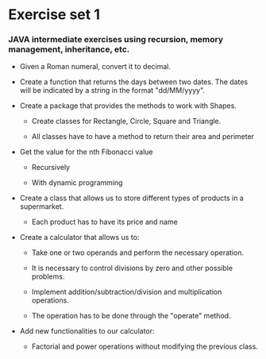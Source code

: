 # Exercise set 1

### JAVA intermediate exercises using recursion, memory management, inheritance, etc.

- Given a Roman numeral, convert it to decimal.

- Create a function that returns the days between two dates. The dates
will be indicated by a string in the format "dd/MM/yyyy".

- Create a package that provides the methods to work with Shapes.

    - Create classes for Rectangle, Circle, Square and Triangle.

    - All classes have to have a method to return their area and perimeter

- Get the value for the nth Fibonacci value

    - Recursively

    - With dynamic programming
- Create a class that allows us to store different types of products in a supermarket.
    - Each product has to have its price and name

- Create a calculator that allows us to:

    - Take one or two operands and perform the necessary operation.

    - It is necessary to control divisions by zero and other possible problems.

    - Implement addition/subtraction/division and multiplication operations.

    - The operation has to be done through the "operate" method.
- Add new functionalities to our calculator:

    - Factorial and power operations without modifying the previous class.

